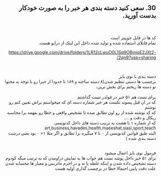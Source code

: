  
<div dir="rtl">

## 30. سعی کنید دسته بندی هر خبر را به صورت خودکار بدست آورید.
<br/>
<br/>
 کد ها در فایل جوپیتر است
 <br/>
 تمام فایلای استفاده شده و تولید شده داخل این لینک از درایو هست.
 <br/>
 
https://drive.google.com/drive/folders/1LR12cLwuO0L1Sq9OBiniqE2JXt2-2qn9?usp=sharing/
 
 
 <br/>

دسته بندی با نوی بایز 
 <br/>
برچسب ها دستی تنظیم شدن(۸ دسته ساخته و  ۱۸۹ تا حدودا  از خبرا رو با توجه به محتوا تو دسته ها ریختم برای بخش ترین،
  <br/>                       
 برای تست هم ۵۱ خبر در فولدر تست گذاشتم 
  <br/>
که در ان قبل پسوند تکست هر خبر شماره دسته ای که میخواستم براش تعیین کنم رو نوشتم
 <br/>
که کد نوشته شده از رو اون تطابق میده تا تشخیص واقعی و خطا رو بفهمه برا محاسبه ریکال و دقت و ....
 <br/>
 که از شماره ۱ تا هشت به ترتیب دسته های داخل کدنویسی
  <br/>
 art,business,havades,health,maeeshat,siasi,sport,teach
  <br/>
 البته طبق قوانین کدنویسی از ۰ تا ۷ میگیره برا تطابق و اگر مثلا ۱= ۰ بود یعنی درست دسته بندی شده )

 <br/>
 فرمول نوی بایز اعمال میشود
 <br/>
 برای ۵۱ خبر داخل پوشه تست هم جواب ها به نمایش دراومدن که به ترتیب میگه کودوم دسته تشخیص داده شدن و اینکه غلطه یا نه و در اخرم ماتریس و معیار ها محسابه شدن
 <br/>
علت دقت پایین احتمالا خطا در برچسب گذاری اولیه هست 
</div>

